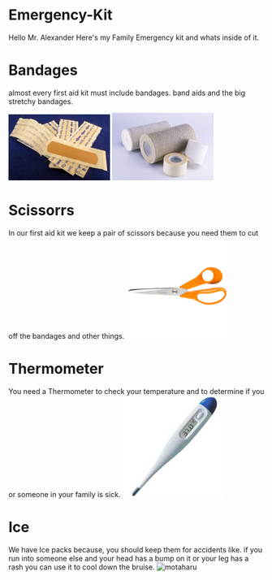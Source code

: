 # Emergency-Kit
Hello Mr. Alexander
Here's my Family Emergency kit and whats inside of it.

 # Bandages
 almost every first aid kit must include bandages. band aids and the big stretchy bandages.
 
<img src="images/ba.jpeg" alt="motaharu" width="200">
<img src="images/ban.jpg" alt="motaharu" width="200">

# Scissorrs 
In our first aid kit we keep a pair of scissors because you need them to cut off the bandages and other things.
<img src="images/sss.png" alt="motaharu" width="200">
# Thermometer
You need a Thermometer to check your temperature and to determine if you or someone in your family is sick.
<img src="images/ther.jpeg" alt="motaharu" width="200">
# Ice 
We have Ice packs because, you should keep them for accidents like. if you run into someone else and your head has a bump on it or your leg has a rash you can use it to cool down the bruise.
<img src="images/ice.pjeg" alt="motaharu" width="200">

